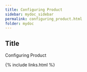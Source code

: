 ```yaml
---
title: Configuring Product
sidebar: mydoc_sidebar
permalink: configuring_product.html
folder: mydoc
---
```


## Title
Configuring Product


{% include links.html %}
